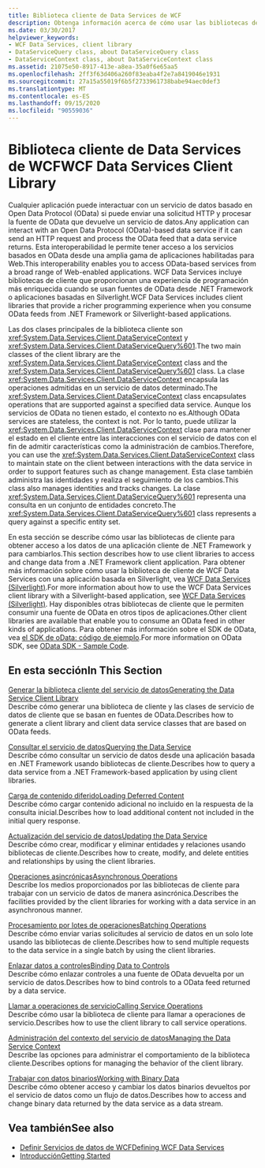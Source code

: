 ```yaml
---
title: Biblioteca cliente de Data Services de WCF
description: Obtenga información acerca de cómo usar las bibliotecas de cliente de WCF Data Services para obtener acceso y cambiar los datos de una aplicación cliente de .NET Framework.
ms.date: 03/30/2017
helpviewer_keywords:
- WCF Data Services, client library
- DataServiceQuery class, about DataServiceQuery class
- DataServiceContext class, about DataServiceContext class
ms.assetid: 21075e50-8917-413e-a8ea-35a0f6e65aa5
ms.openlocfilehash: 2ff3f63d406a260f83eaba4f2e7a8419046e1931
ms.sourcegitcommit: 27a15a55019f6b5f2733961738babe94aec0def3
ms.translationtype: MT
ms.contentlocale: es-ES
ms.lasthandoff: 09/15/2020
ms.locfileid: "90559036"
---
```

# <a name="wcf-data-services-client-library"></a><span data-ttu-id="00bcf-103">Biblioteca cliente de Data Services de WCF</span><span class="sxs-lookup"><span data-stu-id="00bcf-103">WCF Data Services Client Library</span></span>
<span data-ttu-id="00bcf-104">Cualquier aplicación puede interactuar con un servicio de datos basado en Open Data Protocol (OData) si puede enviar una solicitud HTTP y procesar la fuente de OData que devuelve un servicio de datos.</span><span class="sxs-lookup"><span data-stu-id="00bcf-104">Any application can interact with an Open Data Protocol (OData)-based data service if it can send an HTTP request and process the OData feed that a data service returns.</span></span> <span data-ttu-id="00bcf-105">Esta interoperabilidad le permite tener acceso a los servicios basados en OData desde una amplia gama de aplicaciones habilitadas para Web.</span><span class="sxs-lookup"><span data-stu-id="00bcf-105">This interoperability enables you to access OData-based services from a broad range of Web-enabled applications.</span></span> <span data-ttu-id="00bcf-106">WCF Data Services incluye bibliotecas de cliente que proporcionan una experiencia de programación más enriquecida cuando se usan fuentes de OData desde .NET Framework o aplicaciones basadas en Silverlight.</span><span class="sxs-lookup"><span data-stu-id="00bcf-106">WCF Data Services includes client libraries that provide a richer programming experience when you consume OData feeds from .NET Framework or Silverlight-based applications.</span></span>  
  
 <span data-ttu-id="00bcf-107">Las dos clases principales de la biblioteca cliente son <xref:System.Data.Services.Client.DataServiceContext> y <xref:System.Data.Services.Client.DataServiceQuery%601>.</span><span class="sxs-lookup"><span data-stu-id="00bcf-107">The two main classes of the client library are the <xref:System.Data.Services.Client.DataServiceContext> class and the <xref:System.Data.Services.Client.DataServiceQuery%601> class.</span></span> <span data-ttu-id="00bcf-108">La clase <xref:System.Data.Services.Client.DataServiceContext> encapsula las operaciones admitidas en un servicio de datos determinado.</span><span class="sxs-lookup"><span data-stu-id="00bcf-108">The <xref:System.Data.Services.Client.DataServiceContext> class encapsulates operations that are supported against a specified data service.</span></span> <span data-ttu-id="00bcf-109">Aunque los servicios de OData no tienen estado, el contexto no es.</span><span class="sxs-lookup"><span data-stu-id="00bcf-109">Although OData services are stateless, the context is not.</span></span> <span data-ttu-id="00bcf-110">Por lo tanto, puede utilizar la <xref:System.Data.Services.Client.DataServiceContext> clase para mantener el estado en el cliente entre las interacciones con el servicio de datos con el fin de admitir características como la administración de cambios.</span><span class="sxs-lookup"><span data-stu-id="00bcf-110">Therefore, you can use the <xref:System.Data.Services.Client.DataServiceContext> class to maintain state on the client between interactions with the data service in order to support features such as change management.</span></span> <span data-ttu-id="00bcf-111">Esta clase también administra las identidades y realiza el seguimiento de los cambios.</span><span class="sxs-lookup"><span data-stu-id="00bcf-111">This class also manages identities and tracks changes.</span></span> <span data-ttu-id="00bcf-112">La clase <xref:System.Data.Services.Client.DataServiceQuery%601> representa una consulta en un conjunto de entidades concreto.</span><span class="sxs-lookup"><span data-stu-id="00bcf-112">The <xref:System.Data.Services.Client.DataServiceQuery%601> class represents a query against a specific entity set.</span></span>  
  
 <span data-ttu-id="00bcf-113">En esta sección se describe cómo usar las bibliotecas de cliente para obtener acceso a los datos de una aplicación cliente de .NET Framework y para cambiarlos.</span><span class="sxs-lookup"><span data-stu-id="00bcf-113">This section describes how to use client libraries to access and change data from a .NET Framework client application.</span></span> <span data-ttu-id="00bcf-114">Para obtener más información sobre cómo usar la biblioteca de cliente de WCF Data Services con una aplicación basada en Silverlight, vea [WCF Data Services (Silverlight)](/previous-versions/windows/silverlight/dotnet-windows-silverlight/cc838234(v=vs.95)).</span><span class="sxs-lookup"><span data-stu-id="00bcf-114">For more information about how to use the WCF Data Services client library with a Silverlight-based application, see [WCF Data Services (Silverlight)](/previous-versions/windows/silverlight/dotnet-windows-silverlight/cc838234(v=vs.95)).</span></span> <span data-ttu-id="00bcf-115">Hay disponibles otras bibliotecas de cliente que le permiten consumir una fuente de OData en otros tipos de aplicaciones.</span><span class="sxs-lookup"><span data-stu-id="00bcf-115">Other client libraries are available that enable you to consume an OData feed in other kinds of applications.</span></span> <span data-ttu-id="00bcf-116">Para obtener más información sobre el SDK de OData, vea [el SDK de oData: código de ejemplo](https://www.odata.org/ecosystem/#sdk).</span><span class="sxs-lookup"><span data-stu-id="00bcf-116">For more information on OData SDK, see [OData SDK - Sample Code](https://www.odata.org/ecosystem/#sdk).</span></span>
  
## <a name="in-this-section"></a><span data-ttu-id="00bcf-117">En esta sección</span><span class="sxs-lookup"><span data-stu-id="00bcf-117">In This Section</span></span>  
 [<span data-ttu-id="00bcf-118">Generar la biblioteca cliente del servicio de datos</span><span class="sxs-lookup"><span data-stu-id="00bcf-118">Generating the Data Service Client Library</span></span>](generating-the-data-service-client-library-wcf-data-services.md)  
 <span data-ttu-id="00bcf-119">Describe cómo generar una biblioteca de cliente y las clases de servicio de datos de cliente que se basan en fuentes de OData.</span><span class="sxs-lookup"><span data-stu-id="00bcf-119">Describes how to generate a client library and client data service classes that are based on OData feeds.</span></span>  
  
 [<span data-ttu-id="00bcf-120">Consultar el servicio de datos</span><span class="sxs-lookup"><span data-stu-id="00bcf-120">Querying the Data Service</span></span>](querying-the-data-service-wcf-data-services.md)  
 <span data-ttu-id="00bcf-121">Describe cómo consultar un servicio de datos desde una aplicación basada en .NET Framework usando bibliotecas de cliente.</span><span class="sxs-lookup"><span data-stu-id="00bcf-121">Describes how to query a data service from a .NET Framework-based application by using client libraries.</span></span>  
  
 [<span data-ttu-id="00bcf-122">Carga de contenido diferido</span><span class="sxs-lookup"><span data-stu-id="00bcf-122">Loading Deferred Content</span></span>](loading-deferred-content-wcf-data-services.md)  
 <span data-ttu-id="00bcf-123">Describe cómo cargar contenido adicional no incluido en la respuesta de la consulta inicial.</span><span class="sxs-lookup"><span data-stu-id="00bcf-123">Describes how to load additional content not included in the initial query response.</span></span>  
  
 [<span data-ttu-id="00bcf-124">Actualización del servicio de datos</span><span class="sxs-lookup"><span data-stu-id="00bcf-124">Updating the Data Service</span></span>](updating-the-data-service-wcf-data-services.md)  
 <span data-ttu-id="00bcf-125">Describe cómo crear, modificar y eliminar entidades y relaciones usando bibliotecas de cliente.</span><span class="sxs-lookup"><span data-stu-id="00bcf-125">Describes how to create, modify, and delete entities and relationships by using the client libraries.</span></span>  
  
 [<span data-ttu-id="00bcf-126">Operaciones asincrónicas</span><span class="sxs-lookup"><span data-stu-id="00bcf-126">Asynchronous Operations</span></span>](asynchronous-operations-wcf-data-services.md)  
 <span data-ttu-id="00bcf-127">Describe los medios proporcionados por las bibliotecas de cliente para trabajar con un servicio de datos de manera asincrónica.</span><span class="sxs-lookup"><span data-stu-id="00bcf-127">Describes the facilities provided by the client libraries for working with a data service in an asynchronous manner.</span></span>  
  
 [<span data-ttu-id="00bcf-128">Procesamiento por lotes de operaciones</span><span class="sxs-lookup"><span data-stu-id="00bcf-128">Batching Operations</span></span>](batching-operations-wcf-data-services.md)  
 <span data-ttu-id="00bcf-129">Describe cómo enviar varias solicitudes al servicio de datos en un solo lote usando las bibliotecas de cliente.</span><span class="sxs-lookup"><span data-stu-id="00bcf-129">Describes how to send multiple requests to the data service in a single batch by using the client libraries.</span></span>  
  
 [<span data-ttu-id="00bcf-130">Enlazar datos a controles</span><span class="sxs-lookup"><span data-stu-id="00bcf-130">Binding Data to Controls</span></span>](binding-data-to-controls-wcf-data-services.md)  
 <span data-ttu-id="00bcf-131">Describe cómo enlazar controles a una fuente de OData devuelta por un servicio de datos.</span><span class="sxs-lookup"><span data-stu-id="00bcf-131">Describes how to bind controls to a OData feed returned by a data service.</span></span>  
  
 [<span data-ttu-id="00bcf-132">Llamar a operaciones de servicio</span><span class="sxs-lookup"><span data-stu-id="00bcf-132">Calling Service Operations</span></span>](calling-service-operations-wcf-data-services.md)  
 <span data-ttu-id="00bcf-133">Describe cómo usar la biblioteca de cliente para llamar a operaciones de servicio.</span><span class="sxs-lookup"><span data-stu-id="00bcf-133">Describes how to use the client library to call service operations.</span></span>  
  
 [<span data-ttu-id="00bcf-134">Administración del contexto del servicio de datos</span><span class="sxs-lookup"><span data-stu-id="00bcf-134">Managing the Data Service Context</span></span>](managing-the-data-service-context-wcf-data-services.md)  
 <span data-ttu-id="00bcf-135">Describe las opciones para administrar el comportamiento de la biblioteca cliente.</span><span class="sxs-lookup"><span data-stu-id="00bcf-135">Describes options for managing the behavior of the client library.</span></span>  
  
 [<span data-ttu-id="00bcf-136">Trabajar con datos binarios</span><span class="sxs-lookup"><span data-stu-id="00bcf-136">Working with Binary Data</span></span>](working-with-binary-data-wcf-data-services.md)  
 <span data-ttu-id="00bcf-137">Describe cómo obtener acceso y cambiar los datos binarios devueltos por el servicio de datos como un flujo de datos.</span><span class="sxs-lookup"><span data-stu-id="00bcf-137">Describes how to access and change binary data returned by the data service as a data stream.</span></span>  
  
## <a name="see-also"></a><span data-ttu-id="00bcf-138">Vea también</span><span class="sxs-lookup"><span data-stu-id="00bcf-138">See also</span></span>

- [<span data-ttu-id="00bcf-139">Definir Servicios de datos de WCF</span><span class="sxs-lookup"><span data-stu-id="00bcf-139">Defining WCF Data Services</span></span>](defining-wcf-data-services.md)
- [<span data-ttu-id="00bcf-140">Introducción</span><span class="sxs-lookup"><span data-stu-id="00bcf-140">Getting Started</span></span>](getting-started-with-wcf-data-services.md)
